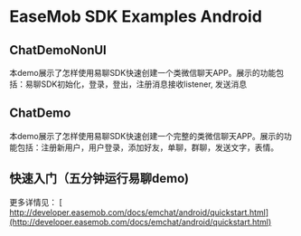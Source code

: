 # EaseMob SDK Examples Android ##



## ChatDemoNonUI ##
本demo展示了怎样使用易聊SDK快速创建一个类微信聊天APP。展示的功能包括：易聊SDK初始化，登录，登出，注册消息接收listener, 发送消息

## ChatDemo ##
本demo展示了怎样使用易聊SDK快速创建一个完整的类微信聊天APP。展示的功能包括：注册新用户，用户登录，添加好友，单聊，群聊，发送文字，表情。

## 快速入门（五分钟运行易聊demo) ##
更多详情见：
[ http://developer.easemob.com/docs/emchat/android/quickstart.html](http://developer.easemob.com/docs/emchat/android/quickstart.html)